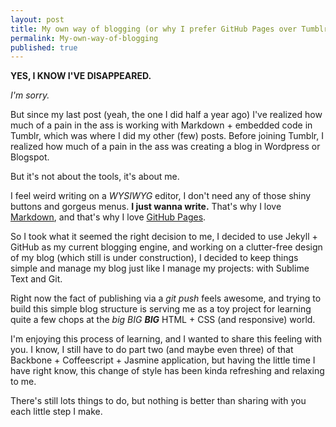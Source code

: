 ```yaml
---
layout: post
title: My own way of blogging (or why I prefer GitHub Pages over Tumblr &amp; Wordpress)
permalink: My-own-way-of-blogging
published: true
---
```


**YES, I KNOW I'VE DISAPPEARED.**

*I'm sorry.*

But since my last post (yeah, the one I did half a year ago) I've realized how much of a pain in the ass is working with Markdown + embedded code in Tumblr, which was where I did my other (few) posts. Before joining Tumblr, I realized how much of a pain in the ass was creating a blog in Wordpress or Blogspot.

But it's not about the tools, it's about me.

I feel weird writing on a *WYSIWYG* editor, I don't need any of those shiny buttons and gorgeus menus. **I just wanna write.** That's why I love [Markdown](http://daringfireball.net/projects/markdown/), and that's why I love [GitHub Pages](http://pages.github.com/).

So I took what it seemed the right decision to me, I decided to use Jekyll + GitHub as my current blogging engine, and working on a clutter-free design of my blog (which still is under construction), I decided to keep things simple and manage my blog just like I manage my projects: with Sublime Text and Git.

Right now the fact of publishing via a *git push* feels awesome, and trying to build this simple blog structure is serving me as a toy project for learning quite a few chops at the *big* *BIG* ***BIG*** HTML + CSS (and responsive) world.

I'm enjoying this process of learning, and I wanted to share this feeling with you. I know, I still have to do part two (and maybe even three) of that Backbone + Coffeescript + Jasmine application, but having the little time I have right know, this change of style has been kinda refreshing and relaxing to me.

There's still lots things to do, but nothing is better than sharing with you each little step I make.